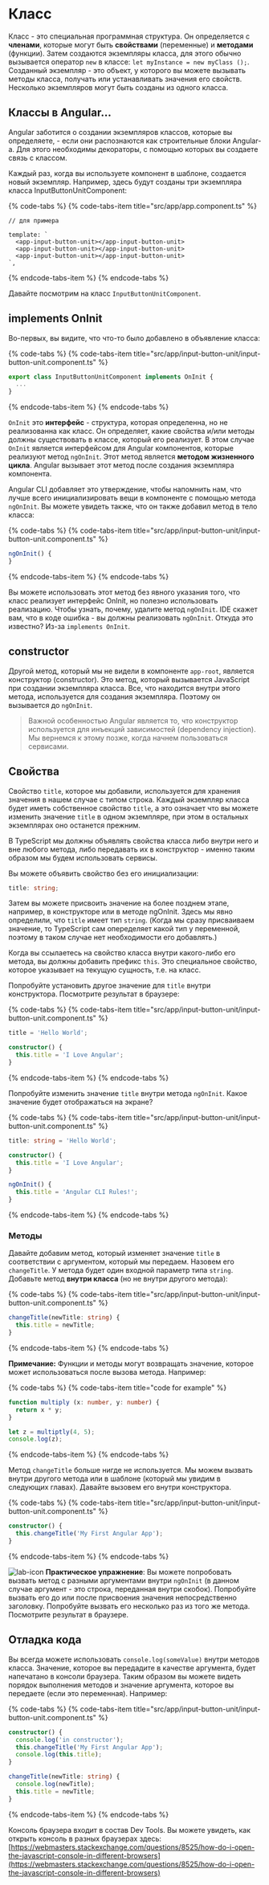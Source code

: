 # Класс

Класс - это специальная программная структура. Он определяется с **членами**, которые могут быть **свойствами** \(переменные\)
и **методами** \(функции\). Затем создаются экземпляры класса, для этого обычно вызывается оператор `new` в
классе: `let myInstance = new myClass ();`. Созданный экземпляр - это объект, у которого вы можете вызывать методы класса,
получать или устанавливать значения его свойств. Несколько экземпляров могут быть созданы из одного класса.

## Классы в Angular...

Angular заботится о создании экземпляров классов, которые вы определяете, - если они распознаются как строительные блоки Angular-а.
Для этого необходимы декораторы, с помощью которых вы создаете связь с классом.

Каждый раз, когда вы используете компонент в шаблоне, создается новый экземпляр. Например, здесь будут
созданы три экземпляра класса InputButtonUnitComponent:

{% code-tabs %}
{% code-tabs-item title="src/app/app.component.ts" %}
```markup
// для примера

template: `
  <app-input-button-unit></app-input-button-unit>
  <app-input-button-unit></app-input-button-unit>
  <app-input-button-unit></app-input-button-unit>
`,
```
{% endcode-tabs-item %}
{% endcode-tabs %}

Давайте посмотрим на класс `InputButtonUnitComponent`.

## implements OnInit

Во-первых, вы видите, что что-то было добавлено в объявление класса:

{% code-tabs %}
{% code-tabs-item title="src/app/input-button-unit/input-button-unit.component.ts" %}
```typescript
export class InputButtonUnitComponent implements OnInit {
  ...
}
```
{% endcode-tabs-item %}
{% endcode-tabs %}

`OnInit` это **интерфейс** - структура, которая определенна, но не реализованна как класс. Он определяет, какие свойства и/или методы должны существовать
в классе, который его реализует. В этом случае `OnInit` является интерфейсом для Angular компонентов, которые реализуют
метод `ngOnInit`. Этот метод является **методом жизненного цикла**. Angular вызывает этот метод после создания
экземпляра компонента.

Angular CLI добавляет это утверждение, чтобы напомнить нам, что лучше всего инициализировать вещи в компоненте с
помощью метода `ngOnInit`. Вы можете увидеть также, что он также добавил метод в тело класса:

{% code-tabs %}
{% code-tabs-item title="src/app/input-button-unit/input-button-unit.component.ts" %}
```typescript
ngOnInit() {
}
```
{% endcode-tabs-item %}
{% endcode-tabs %}

Вы можете использовать этот метод без явного указания того, что класс реализует интерфейс OnInit,
но полезно использовать реализацию. Чтобы узнать, почему, удалите метод `ngOnInit`.
IDE скажет вам, что в коде ошибка - вы должны реализовать `ngOnInit`. Откуда это известно?
Из-за `implements OnInit`.

## constructor

Другой метод, который мы не видели в компоненте `app-root`, является конструктор \(constructor\). Это метод, который вызывается
JavaScript при создании экземпляра класса. Все, что находится внутри этого метода, используется для создания экземпляра.
Поэтому он вызывается до `ngOnInit`.

> Важной особенностью Angular является то, что конструктор используется для инъекций зависимостей \(dependency injection\).
Мы вернемся к этому позже, когда начнем пользоваться сервисами.

## Свойства

Свойство `title`, которое мы добавили, используется для хранения значения в нашем случае с типом строка. Каждый экземпляр
класса будет иметь собственное свойство `title`, а это означает что вы можете изменить значение `title` в одном экземпляре,
при этом в остальных экземплярах оно останется прежним.

В TypeScript мы должны объявлять свойства класса либо внутри него и вне любого метода, либо
передавать их в конструктор - именно таким образом мы будем использовать сервисы.

Вы можете объявить свойство без его инициализации:

```typescript
title: string;
```

Затем вы можете присвоить значение на более позднем этапе, например, в конструкторе или в методе ngOnInit.
Здесь мы явно определили, что `title` имеет тип `string`. \(Когда мы сразу присваиваем значение, то
TypeScript сам опеределяет какой тип у переменной, поэтому в таком случае нет необходимости его добавлять.\)

Когда вы ссылаетесь на свойство класса внутри какого-либо его метода, вы должны добавить префикс `this`.
Это специальное свойство, которое указывает на текущую сущность, т.е. на класс.

Попробуйте установить другое значение для `title` внутри конструктора. Посмотрите результат в браузере:

{% code-tabs %}
{% code-tabs-item title="src/app/input-button-unit/input-button-unit.component.ts" %}
```typescript
title = 'Hello World';

constructor() { 
  this.title = 'I Love Angular';
}
```
{% endcode-tabs-item %}
{% endcode-tabs %}

Попробуйте изменить значение `title` внутри метода `ngOnInit`. Какое значение будет отображаться на экране?

{% code-tabs %}
{% code-tabs-item title="src/app/input-button-unit/input-button-unit.component.ts" %}
```typescript
title: string = 'Hello World';

constructor() { 
  this.title = 'I Love Angular';
}

ngOnInit() { 
  this.title = 'Angular CLI Rules!';
}
```
{% endcode-tabs-item %}
{% endcode-tabs %}

### Методы

Давайте добавим метод, который изменяет значение `title` в соответствии с аргументом,
который мы передаем. Назовем его `changeTitle`. У метода будет один входной параметр типа
`string`. Добавьте метод **внутри класса** \(но не внутри другого метода\):

{% code-tabs %}
{% code-tabs-item title="src/app/input-button-unit/input-button-unit.component.ts" %}
```typescript
changeTitle(newTitle: string) {
  this.title = newTitle;
}
```
{% endcode-tabs-item %}
{% endcode-tabs %}

**Примечание:** Функции и методы могут возвращать значение, которое может использоваться после вызова метода. Например:

{% code-tabs %}
{% code-tabs-item title="code for example" %}
```typescript
function multiply (x: number, y: number) {
  return x * y;
}

let z = multiptly(4, 5);
console.log(z);
```
{% endcode-tabs-item %}
{% endcode-tabs %}

Метод `changeTitle` больше нигде не используется. Мы можем вызвать внутри другого метода
или в шаблоне \(который мы увидим в следующих главах\). Давайте вызовем его внутри конструктора.

{% code-tabs %}
{% code-tabs-item title="src/app/input-button-unit/input-button-unit.component.ts" %}
```typescript
constructor() { 
  this.changeTitle('My First Angular App');
}
```
{% endcode-tabs-item %}
{% endcode-tabs %}

![lab-icon](.gitbook/assets/lab%20%281%29.jpg) **Практическое упражнение**:
Вы можете попробовать вызвать метод с разными аргументами внутри `ngOnInit`
\(в данном случае аргумент - это строка, переданная внутри скобок\). Попробуйте вызвать его до или после присвоения
значения непосредственно заголовку. Попробуйте вызвать его несколько раз из того же метода.
Посмотрите результат в браузере.

## Отладка кода

Вы всегда можете использовать `console.log(someValue)` внутри методов класса. Значение, которое
вы передадите в качестве аргумента, будет напечатано в консоли браузера. Таким образом вы можете видеть
порядок выполнения методов и значение аргумента, которое вы передаете \(если это переменная\). Например:

{% code-tabs %}
{% code-tabs-item title="src/app/input-button-unit/input-button-unit.component.ts" %}
```typescript
constructor() { 
  console.log('in constructor');
  this.changeTitle('My First Angular App');
  console.log(this.title);
}

changeTitle(newTitle: string) {
  console.log(newTitle);
  this.title = newTitle;
}
```
{% endcode-tabs-item %}
{% endcode-tabs %}

Консоль браузера входит в состав Dev Tools. Вы можете увидеть, как открыть консоль в разных браузерах здесь:
[https://webmasters.stackexchange.com/questions/8525/how-do-i-open-the-javascript-console-in-different-browsers](https://webmasters.stackexchange.com/questions/8525/how-do-i-open-the-javascript-console-in-different-browsers)

